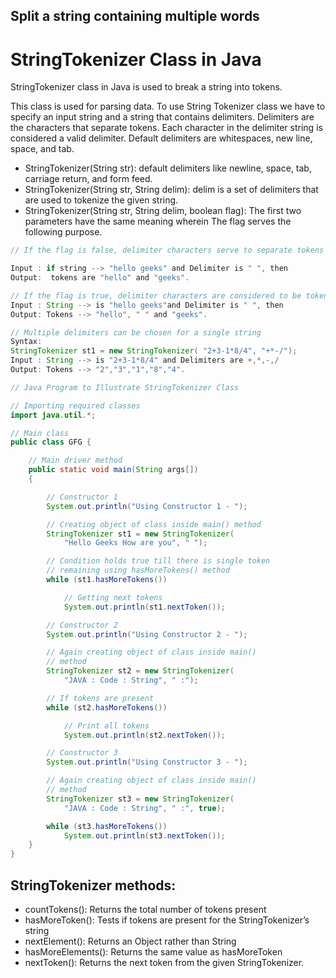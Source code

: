 ## Split a string containing multiple words

# StringTokenizer Class in Java

StringTokenizer class in Java is used to break a string into tokens.

This class is used for parsing data. To use String Tokenizer class we have to specify an input string and a string that contains delimiters. Delimiters are the characters that separate tokens. Each character in the delimiter string is considered a valid delimiter. Default delimiters are whitespaces, new line, space, and tab.

- StringTokenizer(String str): default delimiters like newline, space, tab, carriage return, and form feed.
- StringTokenizer(String str, String delim): delim is a set of delimiters that are used to tokenize the given string.
- StringTokenizer(String str, String delim, boolean flag): The first two parameters have the same meaning wherein The flag serves the following purpose.

```java
// If the flag is false, delimiter characters serve to separate tokens

Input : if string --> "hello geeks" and Delimiter is " ", then
Output:  tokens are "hello" and "geeks".

// If the flag is true, delimiter characters are considered to be tokens
Input : String --> is "hello geeks"and Delimiter is " ", then
Output: Tokens --> "hello", " " and "geeks".

// Multiple delimiters can be chosen for a single string
Syntax:
StringTokenizer st1 = new StringTokenizer( "2+3-1*8/4", "+*-/");
Input : String --> is "2+3-1*8/4" and Delimiters are +,*,-,/
Output: Tokens --> "2","3","1","8","4".
```

```java
// Java Program to Illustrate StringTokenizer Class

// Importing required classes
import java.util.*;

// Main class
public class GFG {

	// Main driver method
	public static void main(String args[])
	{

		// Constructor 1
		System.out.println("Using Constructor 1 - ");

		// Creating object of class inside main() method
		StringTokenizer st1 = new StringTokenizer(
			"Hello Geeks How are you", " ");

		// Condition holds true till there is single token
		// remaining using hasMoreTokens() method
		while (st1.hasMoreTokens())

			// Getting next tokens
			System.out.println(st1.nextToken());

		// Constructor 2
		System.out.println("Using Constructor 2 - ");

		// Again creating object of class inside main()
		// method
		StringTokenizer st2 = new StringTokenizer(
			"JAVA : Code : String", " :");

		// If tokens are present
		while (st2.hasMoreTokens())

			// Print all tokens
			System.out.println(st2.nextToken());

		// Constructor 3
		System.out.println("Using Constructor 3 - ");

		// Again creating object of class inside main()
		// method
		StringTokenizer st3 = new StringTokenizer(
			"JAVA : Code : String", " :", true);

		while (st3.hasMoreTokens())
			System.out.println(st3.nextToken());
	}
}
```

## StringTokenizer methods:

- countTokens(): Returns the total number of tokens present
- hasMoreToken(): Tests if tokens are present for the StringTokenizer’s string
- nextElement(): Returns an Object rather than String
- hasMoreElements(): Returns the same value as hasMoreToken
- nextToken(): Returns the next token from the given StringTokenizer.

